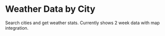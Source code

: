 # Weather Data by City 
Search cities and get weather stats.
Currently shows 2 week data with map integration. 

